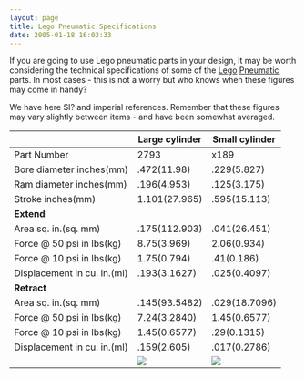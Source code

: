 ```yaml
---
layout: page
title: Lego Pneumatic Specifications
date: 2005-01-18 16:03:33
---
```

<p>If you are going to use Lego pneumatic parts in your design, it may be worth considering the technical specifications of some of the <a class="wiki" href="/wiki/lego.html" title="The best known construction toy">Lego</a> <a class="wiki" href="/wiki/pneumatic.html" title="Use of air to operate and power actuators">Pneumatic</a> parts. In most cases - this is not a worry but who knows when these figures may come in handy?
</p>
<p>We have here SI<a class="wiki wikinew for-review" title="Create page: SI">?</a> and imperial references. Remember that these figures may vary slightly between items - and have been somewhat averaged.
</p>
<table class="normal" id="fancytable_1"> <thead> <tr> <th></th> <th> Large cylinder </th> <th> Small cylinder</th> </tr> </thead> <tbody> <tr> <td class="odd">Part Number </td> <td class="odd"> 2793 </td> <td class="odd"> x189</td> </tr> <tr> <td class="even">Bore diameter inches(mm) </td> <td class="even"> .472(11.98) </td> <td class="even"> .229(5.827)</td> </tr> <tr> <td class="odd">Ram diameter inches(mm) </td> <td class="odd"> .196(4.953) </td> <td class="odd"> .125(3.175)</td> </tr> <tr> <td class="even">Stroke inches(mm) </td> <td class="even"> 1.101(27.965) </td> <td class="even"> .595(15.113)</td> </tr> <tr> <td class="odd"><strong>Extend</strong></td> </tr> <tr> <td class="even">Area sq. in.(sq. mm) </td> <td class="even"> .175(112.903) </td> <td class="even"> .041(26.451)</td> </tr> <tr> <td class="odd">Force @ 50 psi in lbs(kg) </td> <td class="odd"> 8.75(3.969) </td> <td class="odd"> 2.06(0.934)</td> </tr> <tr> <td class="even">Force @ 10 psi in lbs(kg) </td> <td class="even"> 1.75(0.794) </td> <td class="even"> .41(0.186)</td> </tr> <tr> <td class="odd">Displacement in cu. in.(ml) </td> <td class="odd"> .193(3.1627) </td> <td class="odd"> .025(0.4097)</td> </tr> <tr> <td class="even"><strong>Retract</strong></td> </tr> <tr> <td class="odd">Area sq. in.(sq. mm) </td> <td class="odd"> .145(93.5482) </td> <td class="odd"> .029(18.7096)</td> </tr> <tr> <td class="even">Force @ 50 psi in lbs(kg) </td> <td class="even"> 7.24(3.2840) </td> <td class="even"> 1.45(0.6577)</td> </tr> <tr> <td class="odd">Force @ 10 psi in lbs(kg) </td> <td class="odd"> 1.45(0.6577) </td> <td class="odd"> .29(0.1315)</td> </tr> <tr> <td class="even">Displacement in cu. in.(ml) </td> <td class="even"> .159(2.605) </td> <td class="even"> .017(0.2786)</td> </tr> <tr> <td class="odd"></td> <td class="odd"> <a class="internal" href="browseimage151"> <img class="img-responsive" src="image151&amp;thumb=1"/> </a> </td> <td class="odd"> <a class="internal" href="browseimage152"> <img class="img-responsive" src="image152&amp;thumb=1"/> </a> </td> </tr> </tbody> </table>
